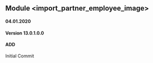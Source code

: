 ## Module <import_partner_employee_image>

#### 04.01.2020
#### Version 13.0.1.0.0
#### ADD
Initial Commit
